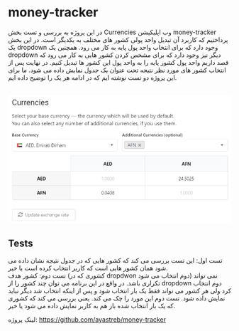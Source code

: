 <h1>money-tracker</h1>


در این پروژه به بررسی و تست بخش Currencies وب اپلیکیشن money-tracker پرداختیم که کاربرد آن تبدیل واحد پولی کشور های مختلف به یکدیگر است. 
در این بخش یک dropdown وجود دارد که برای انتخاب واحد پول پایه به کار می رود. همچنین یک dropdown دیگر نیز وجود دارد که برای مشخص کردن کشور هایی به کار می رود که قصد داریم واحد پول کشور پایه را به واحد پول این کشور ها تبدیل کنیم.
در نهایت پس از انتخاب کشور های مورد نظر نتیجه تحت عنوان یک جدول نمایش داده می شود.
ما برای این پروژه دو تست نوشته ایم که در ادامه هر یک را توضیح داده ایم. 
<br></br>

![alt text](https://github.com/saleh-sh/money-tracker-Tests/blob/master/Screenshot.png?raw=true)

<h2>Tests</h2>


تست اول: این تست بررسی می کند که کشور هایی که در جدول نتیجه نشان داده می شود همان کشور هایی است که کاربر انتخاب کرده است یا خیر.  
تست دوم: کشور هدف (کشوری که در dropdwon دوم انتخاب می شود) نمی تواند تکراری باشد. در واقع در این برنامه می توان چند کشور را از dropdown دوم انتخاب کرد ولی هر کشور می تواند فقط یک بار انتخاب شود و پس از اینکه انتخاب شد دیگر نباید نمایش داده شود. تست دوم این مورد را چک می کند. یعنی بررسی می کند که کشوری که یک بار انتخاب شده باز هم به کاربر نمایش داده می شود یا خیر.

لینک پروژه: https://github.com/ayastreb/money-tracker
